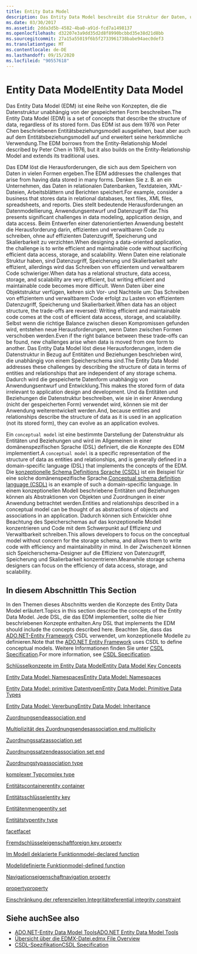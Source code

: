 ```yaml
---
title: Entity Data Model
description: Das Entity Data Model beschreibt die Struktur der Daten, unabhängig von Ihrer gespeicherten Form, die Herausforderungen behandelt, die sich aus der Speicherung von Daten in vielen Formularen ergeben.
ms.date: 03/30/2017
ms.assetid: 2dda3d5b-4582-4ba0-a91d-fcd7a1498137
ms.openlocfilehash: d32207e3a9dd35d2d8f8990bcbbd35e38d21d8bb
ms.sourcegitcommit: 27a15a55019f6b5f2733961738babe94aec0def3
ms.translationtype: MT
ms.contentlocale: de-DE
ms.lasthandoff: 09/15/2020
ms.locfileid: "90557618"
---
```

# <a name="entity-data-model"></a><span data-ttu-id="e06eb-103">Entity Data Model</span><span class="sxs-lookup"><span data-stu-id="e06eb-103">Entity Data Model</span></span>
<span data-ttu-id="e06eb-104">Das Entity Data Model (EDM) ist eine Reihe von Konzepten, die die Datenstruktur unabhängig von der gespeicherten Form beschreiben.</span><span class="sxs-lookup"><span data-stu-id="e06eb-104">The Entity Data Model (EDM) is a set of concepts that describe the structure of data, regardless of its stored form.</span></span> <span data-ttu-id="e06eb-105">Das EDM ist aus dem 1976 von Peter Chen beschriebenen Entitätsbeziehungsmodell ausgeliehen, baut aber auch auf dem Entitätsbeziehungsmodell auf und erweitert seine herkömmliche Verwendung.</span><span class="sxs-lookup"><span data-stu-id="e06eb-105">The EDM borrows from the Entity-Relationship Model described by Peter Chen in 1976, but it also builds on the Entity-Relationship Model and extends its traditional uses.</span></span>  
  
 <span data-ttu-id="e06eb-106">Das EDM löst die Herausforderungen, die sich aus dem Speichern von Daten in vielen Formen ergeben.</span><span class="sxs-lookup"><span data-stu-id="e06eb-106">The EDM addresses the challenges that arise from having data stored in many forms.</span></span> <span data-ttu-id="e06eb-107">Denken Sie z. B. an ein Unternehmen, das Daten in relationalen Datenbanken, Textdateien, XML-Dateien, Arbeitsblättern und Berichten speichert.</span><span class="sxs-lookup"><span data-stu-id="e06eb-107">For example, consider a business that stores data in relational databases, text files, XML files, spreadsheets, and reports.</span></span> <span data-ttu-id="e06eb-108">Dies stellt bedeutende Herausforderungen an Datenmodellierung, Anwendungsentwurf und Datenzugriff dar.</span><span class="sxs-lookup"><span data-stu-id="e06eb-108">This presents significant challenges in data modeling, application design, and data access.</span></span> <span data-ttu-id="e06eb-109">Beim Entwerfen einer datenorientierten Anwendung besteht die Herausforderung darin, effizienten und verwaltbaren Code zu schreiben, ohne auf effizienten Datenzugriff, Speicherung und Skalierbarkeit zu verzichten.</span><span class="sxs-lookup"><span data-stu-id="e06eb-109">When designing a data-oriented application, the challenge is to write efficient and maintainable code without sacrificing efficient data access, storage, and scalability.</span></span> <span data-ttu-id="e06eb-110">Wenn Daten eine relationale Struktur haben, sind Datenzugriff, Speicherung und Skalierbarkeit sehr effizient, allerdings wird das Schreiben von effizientem und verwaltbarem Code schwieriger.</span><span class="sxs-lookup"><span data-stu-id="e06eb-110">When data has a relational structure, data access, storage, and scalability are very efficient, but writing efficient and maintainable code becomes more difficult.</span></span> <span data-ttu-id="e06eb-111">Wenn Daten über eine Objektstruktur verfügen, kehren sich Vor- und Nachteile um: Das Schreiben von effizientem und verwaltbarem Code erfolgt zu Lasten von effizientem Datenzugriff, Speicherung und Skalierbarkeit.</span><span class="sxs-lookup"><span data-stu-id="e06eb-111">When data has an object structure, the trade-offs are reversed: Writing efficient and maintainable code comes at the cost of efficient data access, storage, and scalability.</span></span> <span data-ttu-id="e06eb-112">Selbst wenn die richtige Balance zwischen diesen Kompromissen gefunden wird, entstehen neue Herausforderungen, wenn Daten zwischen Formen verschoben werden.</span><span class="sxs-lookup"><span data-stu-id="e06eb-112">Even if the right balance between these trade-offs can be found, new challenges arise when data is moved from one form to another.</span></span> <span data-ttu-id="e06eb-113">Das Entity Data Model löst diese Herausforderungen, indem die Datenstruktur in Bezug auf Entitäten und Beziehungen beschrieben wird, die unabhängig von einem Speicherschema sind.</span><span class="sxs-lookup"><span data-stu-id="e06eb-113">The Entity Data Model addresses these challenges by describing the structure of data in terms of entities and relationships that are independent of any storage schema.</span></span> <span data-ttu-id="e06eb-114">Dadurch wird die gespeicherte Datenform unabhängig von Anwendungsentwurf und Entwicklung.</span><span class="sxs-lookup"><span data-stu-id="e06eb-114">This makes the stored form of data irrelevant to application design and development.</span></span> <span data-ttu-id="e06eb-115">Und da Entitäten und Beziehungen die Datenstruktur beschreiben, wie sie in einer Anwendung (nicht der gespeicherten Form) verwendet wird, können sie mit der Anwendung weiterentwickelt werden.</span><span class="sxs-lookup"><span data-stu-id="e06eb-115">And, because entities and relationships describe the structure of data as it is used in an application (not its stored form), they can evolve as an application evolves.</span></span>  
  
 <span data-ttu-id="e06eb-116">Ein `conceptual model` ist eine bestimmte Darstellung der Datenstruktur als Entitäten und Beziehungen und wird im Allgemeinen in einer domänenspezifischen Sprache (DSL) definiert, die die Konzepte des EDM implementiert.</span><span class="sxs-lookup"><span data-stu-id="e06eb-116">A `conceptual model` is a specific representation of the structure of data as entities and relationships, and is generally defined in a domain-specific language (DSL) that implements the concepts of the EDM.</span></span> <span data-ttu-id="e06eb-117">Die [konzeptionelle Schema Definitions Sprache (CSDL)](/ef/ef6/modeling/designer/advanced/edmx/csdl-spec) ist ein Beispiel für eine solche domänenspezifische Sprache.</span><span class="sxs-lookup"><span data-stu-id="e06eb-117">[Conceptual schema definition language (CSDL)](/ef/ef6/modeling/designer/advanced/edmx/csdl-spec) is an example of such a domain-specific language.</span></span> <span data-ttu-id="e06eb-118">In einem konzeptionellen Modell beschriebene Entitäten und Beziehungen können als Abstraktionen von Objekten und Zuordnungen in einer Anwendung betrachtet werden.</span><span class="sxs-lookup"><span data-stu-id="e06eb-118">Entities and relationships described in a conceptual model can be thought of as abstractions of objects and associations in an application.</span></span> <span data-ttu-id="e06eb-119">Dadurch können sich Entwickler ohne Beachtung des Speicherschemas auf das konzeptionelle Modell konzentrieren und Code mit dem Schwerpunkt auf Effizienz und Verwaltbarkeit schreiben.</span><span class="sxs-lookup"><span data-stu-id="e06eb-119">This allows developers to focus on the conceptual model without concern for the storage schema, and allows them to write code with efficiency and maintainability in mind.</span></span> <span data-ttu-id="e06eb-120">In der Zwischenzeit können sich Speicherschema-Designer auf die Effizienz von Datenzugriff, Speicherung und Skalierbarkeit konzentrieren.</span><span class="sxs-lookup"><span data-stu-id="e06eb-120">Meanwhile storage schema designers can focus on the efficiency of data access, storage, and scalability.</span></span>  
  
## <a name="in-this-section"></a><span data-ttu-id="e06eb-121">In diesem Abschnitt</span><span class="sxs-lookup"><span data-stu-id="e06eb-121">In This Section</span></span>  
 <span data-ttu-id="e06eb-122">In den Themen dieses Abschnitts werden die Konzepte des Entity Data Model erläutert.</span><span class="sxs-lookup"><span data-stu-id="e06eb-122">Topics in this section describe the concepts of the Entity Data Model.</span></span> <span data-ttu-id="e06eb-123">Jede DSL, die das EDM implementiert, sollte die hier beschriebenen Konzepte enthalten.</span><span class="sxs-lookup"><span data-stu-id="e06eb-123">Any DSL that implements the EDM should include the concepts described here.</span></span> <span data-ttu-id="e06eb-124">Beachten Sie, dass das [ADO.NET-Entity Framework](./ef/index.md) CSDL verwendet, um konzeptionelle Modelle zu definieren.</span><span class="sxs-lookup"><span data-stu-id="e06eb-124">Note that the [ADO.NET Entity Framework](./ef/index.md) uses CSDL to define conceptual models.</span></span> <span data-ttu-id="e06eb-125">Weitere Informationen finden Sie unter [CSDL Specification](/ef/ef6/modeling/designer/advanced/edmx/csdl-spec).</span><span class="sxs-lookup"><span data-stu-id="e06eb-125">For more information, see [CSDL Specification](/ef/ef6/modeling/designer/advanced/edmx/csdl-spec).</span></span>  
  
 [<span data-ttu-id="e06eb-126">Schlüsselkonzepte im Entity Data Model</span><span class="sxs-lookup"><span data-stu-id="e06eb-126">Entity Data Model Key Concepts</span></span>](entity-data-model-key-concepts.md)  
  
 [<span data-ttu-id="e06eb-127">Entity Data Model: Namespaces</span><span class="sxs-lookup"><span data-stu-id="e06eb-127">Entity Data Model: Namespaces</span></span>](entity-data-model-namespaces.md)  
  
 [<span data-ttu-id="e06eb-128">Entity Data Model: primitive Datentypen</span><span class="sxs-lookup"><span data-stu-id="e06eb-128">Entity Data Model: Primitive Data Types</span></span>](entity-data-model-primitive-data-types.md)  
  
 [<span data-ttu-id="e06eb-129">Entity Data Model: Vererbung</span><span class="sxs-lookup"><span data-stu-id="e06eb-129">Entity Data Model: Inheritance</span></span>](entity-data-model-inheritance.md)  
  
 [<span data-ttu-id="e06eb-130">Zuordnungsende</span><span class="sxs-lookup"><span data-stu-id="e06eb-130">association end</span></span>](association-end.md)  
  
 [<span data-ttu-id="e06eb-131">Multiplizität des Zuordnungsendes</span><span class="sxs-lookup"><span data-stu-id="e06eb-131">association end multiplicity</span></span>](association-end-multiplicity.md)  
  
 [<span data-ttu-id="e06eb-132">Zuordnungssatz</span><span class="sxs-lookup"><span data-stu-id="e06eb-132">association set</span></span>](association-set.md)  
  
 [<span data-ttu-id="e06eb-133">Zuordnungssatzende</span><span class="sxs-lookup"><span data-stu-id="e06eb-133">association set end</span></span>](association-set-end.md)  
  
 [<span data-ttu-id="e06eb-134">Zuordnungstyp</span><span class="sxs-lookup"><span data-stu-id="e06eb-134">association type</span></span>](association-type.md)  
  
 [<span data-ttu-id="e06eb-135">komplexer Typ</span><span class="sxs-lookup"><span data-stu-id="e06eb-135">complex type</span></span>](complex-type.md)  
  
 [<span data-ttu-id="e06eb-136">Entitätscontainer</span><span class="sxs-lookup"><span data-stu-id="e06eb-136">entity container</span></span>](entity-container.md)  
  
 [<span data-ttu-id="e06eb-137">Entitätsschlüssel</span><span class="sxs-lookup"><span data-stu-id="e06eb-137">entity key</span></span>](entity-key.md)  
  
 [<span data-ttu-id="e06eb-138">Entitätenmenge</span><span class="sxs-lookup"><span data-stu-id="e06eb-138">entity set</span></span>](entity-set.md)  
  
 [<span data-ttu-id="e06eb-139">Entitätstyp</span><span class="sxs-lookup"><span data-stu-id="e06eb-139">entity type</span></span>](entity-type.md)  
  
 [<span data-ttu-id="e06eb-140">facet</span><span class="sxs-lookup"><span data-stu-id="e06eb-140">facet</span></span>](facet.md)  
  
 [<span data-ttu-id="e06eb-141">Fremdschlüsseleigenschaft</span><span class="sxs-lookup"><span data-stu-id="e06eb-141">foreign key property</span></span>](foreign-key-property.md)  
  
 [<span data-ttu-id="e06eb-142">Im Modell deklarierte Funktion</span><span class="sxs-lookup"><span data-stu-id="e06eb-142">model-declared function</span></span>](model-declared-function.md)  
  
 [<span data-ttu-id="e06eb-143">Modelldefinierte Funktion</span><span class="sxs-lookup"><span data-stu-id="e06eb-143">model-defined function</span></span>](model-defined-function.md)  
  
 [<span data-ttu-id="e06eb-144">Navigationseigenschaft</span><span class="sxs-lookup"><span data-stu-id="e06eb-144">navigation property</span></span>](navigation-property.md)  
  
 [<span data-ttu-id="e06eb-145">property</span><span class="sxs-lookup"><span data-stu-id="e06eb-145">property</span></span>](property.md)  
  
 [<span data-ttu-id="e06eb-146">Einschränkung der referenziellen Integrität</span><span class="sxs-lookup"><span data-stu-id="e06eb-146">referential integrity constraint</span></span>](referential-integrity-constraint.md)  
  
## <a name="see-also"></a><span data-ttu-id="e06eb-147">Siehe auch</span><span class="sxs-lookup"><span data-stu-id="e06eb-147">See also</span></span>

- <span data-ttu-id="e06eb-148">[ADO.NET-Entity Data Model Tools](/previous-versions/dotnet/netframework-4.0/bb399249(v=vs.100))</span><span class="sxs-lookup"><span data-stu-id="e06eb-148">[ADO.NET Entity Data Model Tools](/previous-versions/dotnet/netframework-4.0/bb399249(v=vs.100))</span></span>
- <span data-ttu-id="e06eb-149">[Übersicht über die EDMX-Datei](/previous-versions/dotnet/netframework-4.0/cc982042(v=vs.100))</span><span class="sxs-lookup"><span data-stu-id="e06eb-149">[.edmx File Overview](/previous-versions/dotnet/netframework-4.0/cc982042(v=vs.100))</span></span>
- [<span data-ttu-id="e06eb-150">CSDL-Spezifikation</span><span class="sxs-lookup"><span data-stu-id="e06eb-150">CSDL Specification</span></span>](/ef/ef6/modeling/designer/advanced/edmx/csdl-spec)
